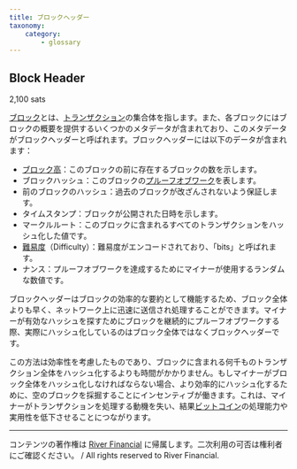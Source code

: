 ```yaml
---
title: ブロックヘッダー
taxonomy:
    category:
        - glossary
---
```


## Block Header
2,100 sats

[ブロック](http://lostinbitcoin.jp.testrs.jp/staging/glossary/block/)とは、[トランザクション](http://lostinbitcoin.jp.testrs.jp/staging/glossary/transaction/)の集合体を指します。また、各ブロックにはブロックの概要を提供するいくつかのメタデータが含まれており、このメタデータがブロックヘッダーと呼ばれます。ブロックヘッダーには以下のデータが含まれます：

- [ブロック高](http://lostinbitcoin.jp.testrs.jp/staging/glossary/block_height/)：このブロックの前に存在するブロックの数を示します。
- ブロックハッシュ：このブロックの[プルーフオブワーク](http://lostinbitcoin.jp.testrs.jp/staging/glossary/pow/)を表します。
- 前のブロックのハッシュ：過去のブロックが改ざんされないよう保証します。
- タイムスタンプ：ブロックが公開された日時を示します。
- マークルルート：このブロックに含まれるすべてのトランザクションをハッシュ化した値です。
- [難易度](http://lostinbitcoin.jp.testrs.jp/staging/glossary/difficulty/)（Difficulty）：難易度がエンコードされており、「bits」と呼ばれます。
- ナンス：プルーフオブワークを達成するためにマイナーが使用するランダムな数値です。

ブロックヘッダーはブロックの効率的な要約として機能するため、ブロック全体よりも早く、ネットワーク上に迅速に送信され処理することができます。マイナーが有効なハッシュを探すためにブロックを継続的にプルーフオブワークする際、実際にハッシュ化しているのはブロック全体ではなくブロックヘッダーです。

この方法は効率性を考慮したものであり、ブロックに含まれる何千ものトランザクション全体をハッシュ化するよりも時間がかかりません。もしマイナーがブロック全体をハッシュ化しなければならない場合、より効率的にハッシュ化するために、空のブロックを採掘することにインセンティブが働きます。これは、マイナーがトランザクションを処理する動機を失い、結果[ビットコイン](http://lostinbitcoin.jp.testrs.jp/staging/glossary/bitcoin/)の処理能力や実用性を低下させることにつながります。

---
コンテンツの著作権は [River Financial](https://river.com/) に帰属します。二次利用の可否は権利者にご確認ください。 / All rights reserved to River Financial.
